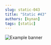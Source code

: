 ```yaml
---
slug: static-043
title: "Static #43"
authors: [kynan]
tags: [static]
---
```


![Example banner](/img/stories/static_new/043.png)
